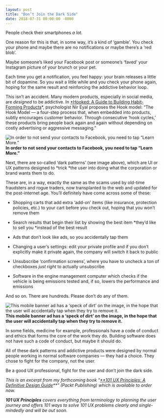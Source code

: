 ```yaml
---
layout: post
title: "Don’t Join the Dark Side"
date: 2018-07-31 00:00:00 -0000
---
```


People check their smartphones *a lot*.

One reason for this is that, in some way, it’s a kind of ‘gamble’. You check your phone and maybe there are no notifications or maybe there’s a ‘red blob’.

Maybe someone’s liked your Facebook post or someone’s ‘faved’ your Instagram picture of your brunch or your pet.

Each time you get a notification, you feel happy: your brain releases a little bit of dopamine. So you wait a little while and you check your phone again, hoping for the same result and reinforcing the addictive behavior loop.

This isn’t an accident. Many modern products, especially in social media, are *designed* to be addictive. In [*Hooked: A Guide to Building Habit-Forming Products](https://www.nirandfar.com/hooked)*, psychologist Nir Eyal proposes the Hook model: “The Hook Model — a four-step process that, when embedded into products, subtly encourages customer behavior. Through consecutive ‘hook cycles,’ these products bring people back again and again without depending on costly advertising or aggressive messaging.”

![*In order to **not** send your contacts to Facebook, you need to tap “Learn More.”*](https://cdn-images-1.medium.com/max/2000/0*8w7zILrsPxPs1876.jpg)**In order to **not** send your contacts to Facebook, you need to tap “Learn More.”**

Next, there are so-called ‘dark patterns’ (see image above), which are UI or UX patterns designed to *trick *the user into doing what the corporation or brand wants them to do.

These are, in a way, exactly the same as the scams used by old-time fraudsters and rogue traders, now transplanted to the web and updated for the post-internet age. You’ll definitely have come across some of these:

* Shopping carts that add extra ‘add-on’ items (like insurance, protection policies, etc.) to your cart before you check out, hoping that you won’t remove them

* Search results that begin their list by showing the best item *they’d like to sell you *instead of the best result

* Ads that don’t look like ads, so you accidentally tap them

* Changing a user’s settings: edit your private profile and if you don’t explicitly make it private again, the company will switch it back to public

* Unsubscribe ‘confirmation screens’, where you have to uncheck a ton of checkboxes *just right* to actually unsubscribe

* Software in the engine management computer which checks if the vehicle is being emissions tested and, if so, lowers the performance and emissions

And so on. There are hundreds. Please don’t do any of them.

![*This mobile banner ad has a ‘speck of dirt’ on the image, in the hope that the user will accidentally tap when they try to remove it.*](https://cdn-images-1.medium.com/max/2000/0*fYGeNYMMp5Yz8jXB.png)**This mobile banner ad has a ‘speck of dirt’ on the image, in the hope that the user will accidentally tap when they try to remove it.**

In some fields, medicine for example, professionals have a code of conduct and ethics that forms the core of the work they do. Building software does not have such a code of conduct, but maybe it should do.

All of these dark patterns and addictive products were designed by normal people working in normal software companies — they had a choice. They chose to fight for the company, not the user.

Be a good UX professional, fight for the user and don’t join the dark side.

*This is an excerpt from my forthcoming book “[**101 UX Principles: A Definitive Design Guide](https://amzn.to/2GvS8V8)**” (Packt Publishing) which is available to order now.*

***101 UX Principles** covers everything from terminology to planning the user journey and offers 101 ways to solve 101 UX problems clearly and single-mindedly and will be out soon.*
